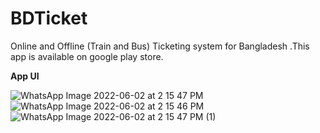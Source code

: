 # BDTicket
Online and Offline (Train and Bus) Ticketing system for Bangladesh .This app is available on google play store. 

**App UI** 

![WhatsApp Image 2022-06-02 at 2 15 47 PM](https://user-images.githubusercontent.com/20375942/171586930-0cb804cc-7a24-4ed3-9833-5e7bca0efeab.jpeg)
![WhatsApp Image 2022-06-02 at 2 15 46 PM](https://user-images.githubusercontent.com/20375942/171586941-a92df678-b03c-45da-ab1a-3132286edad5.jpeg)
![WhatsApp Image 2022-06-02 at 2 15 47 PM (1)](https://user-images.githubusercontent.com/20375942/171586944-62e16083-8fa7-4ffd-a50d-f30db2388224.jpeg)
